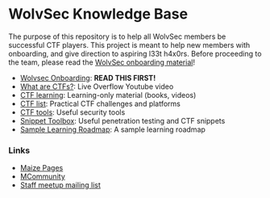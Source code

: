 # WolvSec Knowledge Base
The purpose of this repository is to help all WolvSec members be successful CTF players. This project is meant to help new members with onboarding, and give direction to aspiring l33t h4x0rs. Before proceeding to the team, please read the [WolvSec onboarding material](onboarding.md)!

* [Wolvsec Onboarding](onboarding.md): <b>READ THIS FIRST!</b> 
* [What are CTFs?](https://www.youtube.com/watch?v=8ev9ZX9J45A): Live Overflow Youtube video
* [CTF learning](ctf-learning.md): Learning-only material (books, videos)
* [CTF list](ctf-list.md): Practical CTF challenges and platforms
* [CTF tools](ctf-tools.md): Useful security tools
* [Snippet Toolbox](https://gitlab.umich.edu/wolvsec/ctf-snippet-toolbox): Useful penetration testing and CTF snippets
* [Sample Learning Roadmap](learning-roadmap.md): A sample learning roadmap

<h3>Links</h3>

* [Maize Pages](https://maizepages.umich.edu/organization/wolverinesec)
* [MCommunity](https://mcommunity.umich.edu/#group:w01verines)
* [Staff meetup mailing list](https://mcommunity.umich.edu/#group:IA-MM-CTF)

